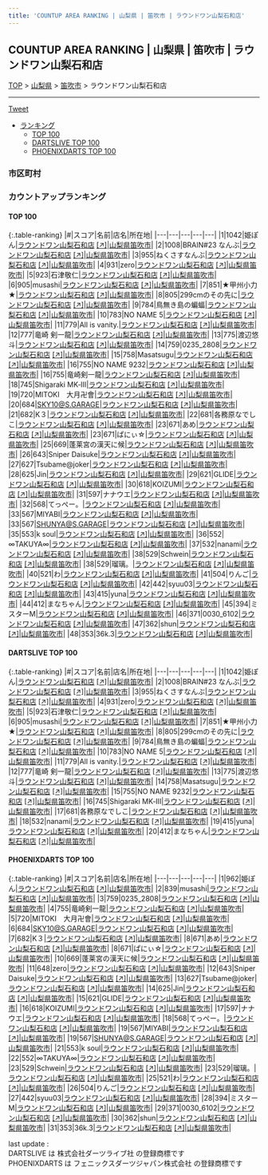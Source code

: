 ```yaml
---
title: 'COUNTUP AREA RANKING | 山梨県 | 笛吹市 | ラウンドワン山梨石和店'
---
```

## COUNTUP AREA RANKING | 山梨県 | 笛吹市 | ラウンドワン山梨石和店

[TOP](/darts/rank/) > [山梨県](/darts/rank/山梨県/) > [笛吹市](/darts/rank/山梨県/笛吹市/) > ラウンドワン山梨石和店

___

<a href="https://twitter.com/share?ref_src=twsrc%5Etfw" data-text="COUNTUP AREA RANKING | 山梨県笛吹市ラウンドワン山梨石和店" class="twitter-share-button" data-hashtags="DARTSLIVE,PHOENIXDARTS,darts,ダーツ" data-show-count="false">Tweet</a>

* [ランキング](#カウントアップランキング)
    * [TOP 100](#top-100)
    * [DARTSLIVE TOP 100](#dartslive-top-100)
    * [PHOENIXDARTS TOP 100](#phoenixdarts-top-100)

### 市区町村

<ul>

</ul>

### カウントアップランキング

#### TOP 100



{:.table-ranking}
|#|スコア|名前|店名|所在地|
|---|---|---|---|---|
|1|1042|<span class="rank-name-dl">姫ぽん</span>|<a href="/darts/rank/shops/2d102495c64268bf0d9b047a20a7ba1e.html">ラウンドワン山梨石和店</a> <a href="https://search.dartslive.com/jp/shop/2d102495c64268bf0d9b047a20a7ba1e">[↗]</a>|<a href="/darts/rank/山梨県/笛吹市">山梨県笛吹市</a>|
|2|1008|<span class="rank-name-dl">BRAIN#23 なんぶ</span>|<a href="/darts/rank/shops/2d102495c64268bf0d9b047a20a7ba1e.html">ラウンドワン山梨石和店</a> <a href="https://search.dartslive.com/jp/shop/2d102495c64268bf0d9b047a20a7ba1e">[↗]</a>|<a href="/darts/rank/山梨県/笛吹市">山梨県笛吹市</a>|
|3|955|<span class="rank-name-dl">ねくさすなんぶ</span>|<a href="/darts/rank/shops/2d102495c64268bf0d9b047a20a7ba1e.html">ラウンドワン山梨石和店</a> <a href="https://search.dartslive.com/jp/shop/2d102495c64268bf0d9b047a20a7ba1e">[↗]</a>|<a href="/darts/rank/山梨県/笛吹市">山梨県笛吹市</a>|
|4|931|<span class="rank-name-dl">zero</span>|<a href="/darts/rank/shops/2d102495c64268bf0d9b047a20a7ba1e.html">ラウンドワン山梨石和店</a> <a href="https://search.dartslive.com/jp/shop/2d102495c64268bf0d9b047a20a7ba1e">[↗]</a>|<a href="/darts/rank/山梨県/笛吹市">山梨県笛吹市</a>|
|5|923|<span class="rank-name-dl">石津敬仁</span>|<a href="/darts/rank/shops/2d102495c64268bf0d9b047a20a7ba1e.html">ラウンドワン山梨石和店</a> <a href="https://search.dartslive.com/jp/shop/2d102495c64268bf0d9b047a20a7ba1e">[↗]</a>|<a href="/darts/rank/山梨県/笛吹市">山梨県笛吹市</a>|
|6|905|<span class="rank-name-dl">musashi</span>|<a href="/darts/rank/shops/2d102495c64268bf0d9b047a20a7ba1e.html">ラウンドワン山梨石和店</a> <a href="https://search.dartslive.com/jp/shop/2d102495c64268bf0d9b047a20a7ba1e">[↗]</a>|<a href="/darts/rank/山梨県/笛吹市">山梨県笛吹市</a>|
|7|851|<span class="rank-name-dl">★甲州小力★</span>|<a href="/darts/rank/shops/2d102495c64268bf0d9b047a20a7ba1e.html">ラウンドワン山梨石和店</a> <a href="https://search.dartslive.com/jp/shop/2d102495c64268bf0d9b047a20a7ba1e">[↗]</a>|<a href="/darts/rank/山梨県/笛吹市">山梨県笛吹市</a>|
|8|805|<span class="rank-name-dl">299cmのその先に</span>|<a href="/darts/rank/shops/2d102495c64268bf0d9b047a20a7ba1e.html">ラウンドワン山梨石和店</a> <a href="https://search.dartslive.com/jp/shop/2d102495c64268bf0d9b047a20a7ba1e">[↗]</a>|<a href="/darts/rank/山梨県/笛吹市">山梨県笛吹市</a>|
|9|784|<span class="rank-name-dl">鳥無き島の蝙蝠</span>|<a href="/darts/rank/shops/2d102495c64268bf0d9b047a20a7ba1e.html">ラウンドワン山梨石和店</a> <a href="https://search.dartslive.com/jp/shop/2d102495c64268bf0d9b047a20a7ba1e">[↗]</a>|<a href="/darts/rank/山梨県/笛吹市">山梨県笛吹市</a>|
|10|783|<span class="rank-name-dl">NO NAME 5</span>|<a href="/darts/rank/shops/2d102495c64268bf0d9b047a20a7ba1e.html">ラウンドワン山梨石和店</a> <a href="https://search.dartslive.com/jp/shop/2d102495c64268bf0d9b047a20a7ba1e">[↗]</a>|<a href="/darts/rank/山梨県/笛吹市">山梨県笛吹市</a>|
|11|779|<span class="rank-name-dl">All is vanity.</span>|<a href="/darts/rank/shops/2d102495c64268bf0d9b047a20a7ba1e.html">ラウンドワン山梨石和店</a> <a href="https://search.dartslive.com/jp/shop/2d102495c64268bf0d9b047a20a7ba1e">[↗]</a>|<a href="/darts/rank/山梨県/笛吹市">山梨県笛吹市</a>|
|12|777|<span class="rank-name-dl">竜崎 剣一龍</span>|<a href="/darts/rank/shops/2d102495c64268bf0d9b047a20a7ba1e.html">ラウンドワン山梨石和店</a> <a href="https://search.dartslive.com/jp/shop/2d102495c64268bf0d9b047a20a7ba1e">[↗]</a>|<a href="/darts/rank/山梨県/笛吹市">山梨県笛吹市</a>|
|13|775|<span class="rank-name-dl">渡辺悠斗</span>|<a href="/darts/rank/shops/2d102495c64268bf0d9b047a20a7ba1e.html">ラウンドワン山梨石和店</a> <a href="https://search.dartslive.com/jp/shop/2d102495c64268bf0d9b047a20a7ba1e">[↗]</a>|<a href="/darts/rank/山梨県/笛吹市">山梨県笛吹市</a>|
|14|759|<span class="rank-name-pd">0235_2808</span>|<a href="/darts/rank/shops/6755.html">ラウンドワン山梨石和店</a> <a href="https://vs.phoenixdarts.com/jp/shop/shopDetailInfo/s_6755?s_seq=6755">[↗]</a>|<a href="/darts/rank/山梨県/笛吹市">山梨県笛吹市</a>|
|15|758|<span class="rank-name-dl">Masatsugu</span>|<a href="/darts/rank/shops/2d102495c64268bf0d9b047a20a7ba1e.html">ラウンドワン山梨石和店</a> <a href="https://search.dartslive.com/jp/shop/2d102495c64268bf0d9b047a20a7ba1e">[↗]</a>|<a href="/darts/rank/山梨県/笛吹市">山梨県笛吹市</a>|
|16|755|<span class="rank-name-dl">NO NAME 9232</span>|<a href="/darts/rank/shops/2d102495c64268bf0d9b047a20a7ba1e.html">ラウンドワン山梨石和店</a> <a href="https://search.dartslive.com/jp/shop/2d102495c64268bf0d9b047a20a7ba1e">[↗]</a>|<a href="/darts/rank/山梨県/笛吹市">山梨県笛吹市</a>|
|16|755|<span class="rank-name-pd">竜崎剣一龍</span>|<a href="/darts/rank/shops/6755.html">ラウンドワン山梨石和店</a> <a href="https://vs.phoenixdarts.com/jp/shop/shopDetailInfo/s_6755?s_seq=6755">[↗]</a>|<a href="/darts/rank/山梨県/笛吹市">山梨県笛吹市</a>|
|18|745|<span class="rank-name-dl">Shigaraki MK‐Ⅲ</span>|<a href="/darts/rank/shops/2d102495c64268bf0d9b047a20a7ba1e.html">ラウンドワン山梨石和店</a> <a href="https://search.dartslive.com/jp/shop/2d102495c64268bf0d9b047a20a7ba1e">[↗]</a>|<a href="/darts/rank/山梨県/笛吹市">山梨県笛吹市</a>|
|19|720|<span class="rank-name-pd">MITOKI　大月卍會</span>|<a href="/darts/rank/shops/6755.html">ラウンドワン山梨石和店</a> <a href="https://vs.phoenixdarts.com/jp/shop/shopDetailInfo/s_6755?s_seq=6755">[↗]</a>|<a href="/darts/rank/山梨県/笛吹市">山梨県笛吹市</a>|
|20|684|<span class="rank-name-pd">SKY10@S.GARAGE</span>|<a href="/darts/rank/shops/6755.html">ラウンドワン山梨石和店</a> <a href="https://vs.phoenixdarts.com/jp/shop/shopDetailInfo/s_6755?s_seq=6755">[↗]</a>|<a href="/darts/rank/山梨県/笛吹市">山梨県笛吹市</a>|
|21|682|<span class="rank-name-pd">K３</span>|<a href="/darts/rank/shops/6755.html">ラウンドワン山梨石和店</a> <a href="https://vs.phoenixdarts.com/jp/shop/shopDetailInfo/s_6755?s_seq=6755">[↗]</a>|<a href="/darts/rank/山梨県/笛吹市">山梨県笛吹市</a>|
|22|681|<span class="rank-name-dl">各務原なでしこ</span>|<a href="/darts/rank/shops/2d102495c64268bf0d9b047a20a7ba1e.html">ラウンドワン山梨石和店</a> <a href="https://search.dartslive.com/jp/shop/2d102495c64268bf0d9b047a20a7ba1e">[↗]</a>|<a href="/darts/rank/山梨県/笛吹市">山梨県笛吹市</a>|
|23|671|<span class="rank-name-pd">あめ</span>|<a href="/darts/rank/shops/6755.html">ラウンドワン山梨石和店</a> <a href="https://vs.phoenixdarts.com/jp/shop/shopDetailInfo/s_6755?s_seq=6755">[↗]</a>|<a href="/darts/rank/山梨県/笛吹市">山梨県笛吹市</a>|
|23|671|<span class="rank-name-pd">ぱにぃ☆</span>|<a href="/darts/rank/shops/6755.html">ラウンドワン山梨石和店</a> <a href="https://vs.phoenixdarts.com/jp/shop/shopDetailInfo/s_6755?s_seq=6755">[↗]</a>|<a href="/darts/rank/山梨県/笛吹市">山梨県笛吹市</a>|
|25|669|<span class="rank-name-pd">蓬莱宮の漢天に候</span>|<a href="/darts/rank/shops/6755.html">ラウンドワン山梨石和店</a> <a href="https://vs.phoenixdarts.com/jp/shop/shopDetailInfo/s_6755?s_seq=6755">[↗]</a>|<a href="/darts/rank/山梨県/笛吹市">山梨県笛吹市</a>|
|26|643|<span class="rank-name-pd">Sniper Daisuke</span>|<a href="/darts/rank/shops/6755.html">ラウンドワン山梨石和店</a> <a href="https://vs.phoenixdarts.com/jp/shop/shopDetailInfo/s_6755?s_seq=6755">[↗]</a>|<a href="/darts/rank/山梨県/笛吹市">山梨県笛吹市</a>|
|27|627|<span class="rank-name-pd">Tsubame@joker</span>|<a href="/darts/rank/shops/6755.html">ラウンドワン山梨石和店</a> <a href="https://vs.phoenixdarts.com/jp/shop/shopDetailInfo/s_6755?s_seq=6755">[↗]</a>|<a href="/darts/rank/山梨県/笛吹市">山梨県笛吹市</a>|
|28|625|<span class="rank-name-pd">Jin</span>|<a href="/darts/rank/shops/6755.html">ラウンドワン山梨石和店</a> <a href="https://vs.phoenixdarts.com/jp/shop/shopDetailInfo/s_6755?s_seq=6755">[↗]</a>|<a href="/darts/rank/山梨県/笛吹市">山梨県笛吹市</a>|
|29|621|<span class="rank-name-pd">GLIDE</span>|<a href="/darts/rank/shops/6755.html">ラウンドワン山梨石和店</a> <a href="https://vs.phoenixdarts.com/jp/shop/shopDetailInfo/s_6755?s_seq=6755">[↗]</a>|<a href="/darts/rank/山梨県/笛吹市">山梨県笛吹市</a>|
|30|618|<span class="rank-name-pd">KOIZUMI</span>|<a href="/darts/rank/shops/6755.html">ラウンドワン山梨石和店</a> <a href="https://vs.phoenixdarts.com/jp/shop/shopDetailInfo/s_6755?s_seq=6755">[↗]</a>|<a href="/darts/rank/山梨県/笛吹市">山梨県笛吹市</a>|
|31|597|<span class="rank-name-pd">ナナウエ</span>|<a href="/darts/rank/shops/6755.html">ラウンドワン山梨石和店</a> <a href="https://vs.phoenixdarts.com/jp/shop/shopDetailInfo/s_6755?s_seq=6755">[↗]</a>|<a href="/darts/rank/山梨県/笛吹市">山梨県笛吹市</a>|
|32|568|<span class="rank-name-pd">てっぺー。</span>|<a href="/darts/rank/shops/6755.html">ラウンドワン山梨石和店</a> <a href="https://vs.phoenixdarts.com/jp/shop/shopDetailInfo/s_6755?s_seq=6755">[↗]</a>|<a href="/darts/rank/山梨県/笛吹市">山梨県笛吹市</a>|
|33|567|<span class="rank-name-pd">MIYABI</span>|<a href="/darts/rank/shops/6755.html">ラウンドワン山梨石和店</a> <a href="https://vs.phoenixdarts.com/jp/shop/shopDetailInfo/s_6755?s_seq=6755">[↗]</a>|<a href="/darts/rank/山梨県/笛吹市">山梨県笛吹市</a>|
|33|567|<span class="rank-name-pd">SHUNYA@S.GARAGE</span>|<a href="/darts/rank/shops/6755.html">ラウンドワン山梨石和店</a> <a href="https://vs.phoenixdarts.com/jp/shop/shopDetailInfo/s_6755?s_seq=6755">[↗]</a>|<a href="/darts/rank/山梨県/笛吹市">山梨県笛吹市</a>|
|35|553|<span class="rank-name-pd">k soul</span>|<a href="/darts/rank/shops/6755.html">ラウンドワン山梨石和店</a> <a href="https://vs.phoenixdarts.com/jp/shop/shopDetailInfo/s_6755?s_seq=6755">[↗]</a>|<a href="/darts/rank/山梨県/笛吹市">山梨県笛吹市</a>|
|36|552|<span class="rank-name-pd">∞TAKUYA∞</span>|<a href="/darts/rank/shops/6755.html">ラウンドワン山梨石和店</a> <a href="https://vs.phoenixdarts.com/jp/shop/shopDetailInfo/s_6755?s_seq=6755">[↗]</a>|<a href="/darts/rank/山梨県/笛吹市">山梨県笛吹市</a>|
|37|532|<span class="rank-name-dl">nanami</span>|<a href="/darts/rank/shops/2d102495c64268bf0d9b047a20a7ba1e.html">ラウンドワン山梨石和店</a> <a href="https://search.dartslive.com/jp/shop/2d102495c64268bf0d9b047a20a7ba1e">[↗]</a>|<a href="/darts/rank/山梨県/笛吹市">山梨県笛吹市</a>|
|38|529|<span class="rank-name-pd">Schwein</span>|<a href="/darts/rank/shops/6755.html">ラウンドワン山梨石和店</a> <a href="https://vs.phoenixdarts.com/jp/shop/shopDetailInfo/s_6755?s_seq=6755">[↗]</a>|<a href="/darts/rank/山梨県/笛吹市">山梨県笛吹市</a>|
|38|529|<span class="rank-name-pd">瑠璃。</span>|<a href="/darts/rank/shops/6755.html">ラウンドワン山梨石和店</a> <a href="https://vs.phoenixdarts.com/jp/shop/shopDetailInfo/s_6755?s_seq=6755">[↗]</a>|<a href="/darts/rank/山梨県/笛吹市">山梨県笛吹市</a>|
|40|521|<span class="rank-name-pd">わ</span>|<a href="/darts/rank/shops/6755.html">ラウンドワン山梨石和店</a> <a href="https://vs.phoenixdarts.com/jp/shop/shopDetailInfo/s_6755?s_seq=6755">[↗]</a>|<a href="/darts/rank/山梨県/笛吹市">山梨県笛吹市</a>|
|41|504|<span class="rank-name-pd">りんご</span>|<a href="/darts/rank/shops/6755.html">ラウンドワン山梨石和店</a> <a href="https://vs.phoenixdarts.com/jp/shop/shopDetailInfo/s_6755?s_seq=6755">[↗]</a>|<a href="/darts/rank/山梨県/笛吹市">山梨県笛吹市</a>|
|42|442|<span class="rank-name-pd">syuu03</span>|<a href="/darts/rank/shops/6755.html">ラウンドワン山梨石和店</a> <a href="https://vs.phoenixdarts.com/jp/shop/shopDetailInfo/s_6755?s_seq=6755">[↗]</a>|<a href="/darts/rank/山梨県/笛吹市">山梨県笛吹市</a>|
|43|415|<span class="rank-name-dl">yuna</span>|<a href="/darts/rank/shops/2d102495c64268bf0d9b047a20a7ba1e.html">ラウンドワン山梨石和店</a> <a href="https://search.dartslive.com/jp/shop/2d102495c64268bf0d9b047a20a7ba1e">[↗]</a>|<a href="/darts/rank/山梨県/笛吹市">山梨県笛吹市</a>|
|44|412|<span class="rank-name-dl">まなちゃん</span>|<a href="/darts/rank/shops/2d102495c64268bf0d9b047a20a7ba1e.html">ラウンドワン山梨石和店</a> <a href="https://search.dartslive.com/jp/shop/2d102495c64268bf0d9b047a20a7ba1e">[↗]</a>|<a href="/darts/rank/山梨県/笛吹市">山梨県笛吹市</a>|
|45|394|<span class="rank-name-pd">ミスターM</span>|<a href="/darts/rank/shops/6755.html">ラウンドワン山梨石和店</a> <a href="https://vs.phoenixdarts.com/jp/shop/shopDetailInfo/s_6755?s_seq=6755">[↗]</a>|<a href="/darts/rank/山梨県/笛吹市">山梨県笛吹市</a>|
|46|371|<span class="rank-name-pd">0030_6102</span>|<a href="/darts/rank/shops/6755.html">ラウンドワン山梨石和店</a> <a href="https://vs.phoenixdarts.com/jp/shop/shopDetailInfo/s_6755?s_seq=6755">[↗]</a>|<a href="/darts/rank/山梨県/笛吹市">山梨県笛吹市</a>|
|47|362|<span class="rank-name-pd">shun</span>|<a href="/darts/rank/shops/6755.html">ラウンドワン山梨石和店</a> <a href="https://vs.phoenixdarts.com/jp/shop/shopDetailInfo/s_6755?s_seq=6755">[↗]</a>|<a href="/darts/rank/山梨県/笛吹市">山梨県笛吹市</a>|
|48|353|<span class="rank-name-pd">36k.3</span>|<a href="/darts/rank/shops/6755.html">ラウンドワン山梨石和店</a> <a href="https://vs.phoenixdarts.com/jp/shop/shopDetailInfo/s_6755?s_seq=6755">[↗]</a>|<a href="/darts/rank/山梨県/笛吹市">山梨県笛吹市</a>|


#### DARTSLIVE TOP 100



{:.table-ranking}
|#|スコア|名前|店名|所在地|
|---|---|---|---|---|
|1|1042|<span class="rank-name-dl">姫ぽん</span>|<a href="/darts/rank/shops/2d102495c64268bf0d9b047a20a7ba1e.html">ラウンドワン山梨石和店</a> <a href="https://search.dartslive.com/jp/shop/2d102495c64268bf0d9b047a20a7ba1e">[↗]</a>|<a href="/darts/rank/山梨県/笛吹市">山梨県笛吹市</a>|
|2|1008|<span class="rank-name-dl">BRAIN#23 なんぶ</span>|<a href="/darts/rank/shops/2d102495c64268bf0d9b047a20a7ba1e.html">ラウンドワン山梨石和店</a> <a href="https://search.dartslive.com/jp/shop/2d102495c64268bf0d9b047a20a7ba1e">[↗]</a>|<a href="/darts/rank/山梨県/笛吹市">山梨県笛吹市</a>|
|3|955|<span class="rank-name-dl">ねくさすなんぶ</span>|<a href="/darts/rank/shops/2d102495c64268bf0d9b047a20a7ba1e.html">ラウンドワン山梨石和店</a> <a href="https://search.dartslive.com/jp/shop/2d102495c64268bf0d9b047a20a7ba1e">[↗]</a>|<a href="/darts/rank/山梨県/笛吹市">山梨県笛吹市</a>|
|4|931|<span class="rank-name-dl">zero</span>|<a href="/darts/rank/shops/2d102495c64268bf0d9b047a20a7ba1e.html">ラウンドワン山梨石和店</a> <a href="https://search.dartslive.com/jp/shop/2d102495c64268bf0d9b047a20a7ba1e">[↗]</a>|<a href="/darts/rank/山梨県/笛吹市">山梨県笛吹市</a>|
|5|923|<span class="rank-name-dl">石津敬仁</span>|<a href="/darts/rank/shops/2d102495c64268bf0d9b047a20a7ba1e.html">ラウンドワン山梨石和店</a> <a href="https://search.dartslive.com/jp/shop/2d102495c64268bf0d9b047a20a7ba1e">[↗]</a>|<a href="/darts/rank/山梨県/笛吹市">山梨県笛吹市</a>|
|6|905|<span class="rank-name-dl">musashi</span>|<a href="/darts/rank/shops/2d102495c64268bf0d9b047a20a7ba1e.html">ラウンドワン山梨石和店</a> <a href="https://search.dartslive.com/jp/shop/2d102495c64268bf0d9b047a20a7ba1e">[↗]</a>|<a href="/darts/rank/山梨県/笛吹市">山梨県笛吹市</a>|
|7|851|<span class="rank-name-dl">★甲州小力★</span>|<a href="/darts/rank/shops/2d102495c64268bf0d9b047a20a7ba1e.html">ラウンドワン山梨石和店</a> <a href="https://search.dartslive.com/jp/shop/2d102495c64268bf0d9b047a20a7ba1e">[↗]</a>|<a href="/darts/rank/山梨県/笛吹市">山梨県笛吹市</a>|
|8|805|<span class="rank-name-dl">299cmのその先に</span>|<a href="/darts/rank/shops/2d102495c64268bf0d9b047a20a7ba1e.html">ラウンドワン山梨石和店</a> <a href="https://search.dartslive.com/jp/shop/2d102495c64268bf0d9b047a20a7ba1e">[↗]</a>|<a href="/darts/rank/山梨県/笛吹市">山梨県笛吹市</a>|
|9|784|<span class="rank-name-dl">鳥無き島の蝙蝠</span>|<a href="/darts/rank/shops/2d102495c64268bf0d9b047a20a7ba1e.html">ラウンドワン山梨石和店</a> <a href="https://search.dartslive.com/jp/shop/2d102495c64268bf0d9b047a20a7ba1e">[↗]</a>|<a href="/darts/rank/山梨県/笛吹市">山梨県笛吹市</a>|
|10|783|<span class="rank-name-dl">NO NAME 5</span>|<a href="/darts/rank/shops/2d102495c64268bf0d9b047a20a7ba1e.html">ラウンドワン山梨石和店</a> <a href="https://search.dartslive.com/jp/shop/2d102495c64268bf0d9b047a20a7ba1e">[↗]</a>|<a href="/darts/rank/山梨県/笛吹市">山梨県笛吹市</a>|
|11|779|<span class="rank-name-dl">All is vanity.</span>|<a href="/darts/rank/shops/2d102495c64268bf0d9b047a20a7ba1e.html">ラウンドワン山梨石和店</a> <a href="https://search.dartslive.com/jp/shop/2d102495c64268bf0d9b047a20a7ba1e">[↗]</a>|<a href="/darts/rank/山梨県/笛吹市">山梨県笛吹市</a>|
|12|777|<span class="rank-name-dl">竜崎 剣一龍</span>|<a href="/darts/rank/shops/2d102495c64268bf0d9b047a20a7ba1e.html">ラウンドワン山梨石和店</a> <a href="https://search.dartslive.com/jp/shop/2d102495c64268bf0d9b047a20a7ba1e">[↗]</a>|<a href="/darts/rank/山梨県/笛吹市">山梨県笛吹市</a>|
|13|775|<span class="rank-name-dl">渡辺悠斗</span>|<a href="/darts/rank/shops/2d102495c64268bf0d9b047a20a7ba1e.html">ラウンドワン山梨石和店</a> <a href="https://search.dartslive.com/jp/shop/2d102495c64268bf0d9b047a20a7ba1e">[↗]</a>|<a href="/darts/rank/山梨県/笛吹市">山梨県笛吹市</a>|
|14|758|<span class="rank-name-dl">Masatsugu</span>|<a href="/darts/rank/shops/2d102495c64268bf0d9b047a20a7ba1e.html">ラウンドワン山梨石和店</a> <a href="https://search.dartslive.com/jp/shop/2d102495c64268bf0d9b047a20a7ba1e">[↗]</a>|<a href="/darts/rank/山梨県/笛吹市">山梨県笛吹市</a>|
|15|755|<span class="rank-name-dl">NO NAME 9232</span>|<a href="/darts/rank/shops/2d102495c64268bf0d9b047a20a7ba1e.html">ラウンドワン山梨石和店</a> <a href="https://search.dartslive.com/jp/shop/2d102495c64268bf0d9b047a20a7ba1e">[↗]</a>|<a href="/darts/rank/山梨県/笛吹市">山梨県笛吹市</a>|
|16|745|<span class="rank-name-dl">Shigaraki MK‐Ⅲ</span>|<a href="/darts/rank/shops/2d102495c64268bf0d9b047a20a7ba1e.html">ラウンドワン山梨石和店</a> <a href="https://search.dartslive.com/jp/shop/2d102495c64268bf0d9b047a20a7ba1e">[↗]</a>|<a href="/darts/rank/山梨県/笛吹市">山梨県笛吹市</a>|
|17|681|<span class="rank-name-dl">各務原なでしこ</span>|<a href="/darts/rank/shops/2d102495c64268bf0d9b047a20a7ba1e.html">ラウンドワン山梨石和店</a> <a href="https://search.dartslive.com/jp/shop/2d102495c64268bf0d9b047a20a7ba1e">[↗]</a>|<a href="/darts/rank/山梨県/笛吹市">山梨県笛吹市</a>|
|18|532|<span class="rank-name-dl">nanami</span>|<a href="/darts/rank/shops/2d102495c64268bf0d9b047a20a7ba1e.html">ラウンドワン山梨石和店</a> <a href="https://search.dartslive.com/jp/shop/2d102495c64268bf0d9b047a20a7ba1e">[↗]</a>|<a href="/darts/rank/山梨県/笛吹市">山梨県笛吹市</a>|
|19|415|<span class="rank-name-dl">yuna</span>|<a href="/darts/rank/shops/2d102495c64268bf0d9b047a20a7ba1e.html">ラウンドワン山梨石和店</a> <a href="https://search.dartslive.com/jp/shop/2d102495c64268bf0d9b047a20a7ba1e">[↗]</a>|<a href="/darts/rank/山梨県/笛吹市">山梨県笛吹市</a>|
|20|412|<span class="rank-name-dl">まなちゃん</span>|<a href="/darts/rank/shops/2d102495c64268bf0d9b047a20a7ba1e.html">ラウンドワン山梨石和店</a> <a href="https://search.dartslive.com/jp/shop/2d102495c64268bf0d9b047a20a7ba1e">[↗]</a>|<a href="/darts/rank/山梨県/笛吹市">山梨県笛吹市</a>|


#### PHOENIXDARTS TOP 100



{:.table-ranking}
|#|スコア|名前|店名|所在地|
|---|---|---|---|---|
|1|962|<span class="rank-name-pd">姫ぽん</span>|<a href="/darts/rank/shops/6755.html">ラウンドワン山梨石和店</a> <a href="https://vs.phoenixdarts.com/jp/shop/shopDetailInfo/s_6755?s_seq=6755">[↗]</a>|<a href="/darts/rank/山梨県/笛吹市">山梨県笛吹市</a>|
|2|839|<span class="rank-name-pd">musashi</span>|<a href="/darts/rank/shops/6755.html">ラウンドワン山梨石和店</a> <a href="https://vs.phoenixdarts.com/jp/shop/shopDetailInfo/s_6755?s_seq=6755">[↗]</a>|<a href="/darts/rank/山梨県/笛吹市">山梨県笛吹市</a>|
|3|759|<span class="rank-name-pd">0235_2808</span>|<a href="/darts/rank/shops/6755.html">ラウンドワン山梨石和店</a> <a href="https://vs.phoenixdarts.com/jp/shop/shopDetailInfo/s_6755?s_seq=6755">[↗]</a>|<a href="/darts/rank/山梨県/笛吹市">山梨県笛吹市</a>|
|4|755|<span class="rank-name-pd">竜崎剣一龍</span>|<a href="/darts/rank/shops/6755.html">ラウンドワン山梨石和店</a> <a href="https://vs.phoenixdarts.com/jp/shop/shopDetailInfo/s_6755?s_seq=6755">[↗]</a>|<a href="/darts/rank/山梨県/笛吹市">山梨県笛吹市</a>|
|5|720|<span class="rank-name-pd">MITOKI　大月卍會</span>|<a href="/darts/rank/shops/6755.html">ラウンドワン山梨石和店</a> <a href="https://vs.phoenixdarts.com/jp/shop/shopDetailInfo/s_6755?s_seq=6755">[↗]</a>|<a href="/darts/rank/山梨県/笛吹市">山梨県笛吹市</a>|
|6|684|<span class="rank-name-pd">SKY10@S.GARAGE</span>|<a href="/darts/rank/shops/6755.html">ラウンドワン山梨石和店</a> <a href="https://vs.phoenixdarts.com/jp/shop/shopDetailInfo/s_6755?s_seq=6755">[↗]</a>|<a href="/darts/rank/山梨県/笛吹市">山梨県笛吹市</a>|
|7|682|<span class="rank-name-pd">K３</span>|<a href="/darts/rank/shops/6755.html">ラウンドワン山梨石和店</a> <a href="https://vs.phoenixdarts.com/jp/shop/shopDetailInfo/s_6755?s_seq=6755">[↗]</a>|<a href="/darts/rank/山梨県/笛吹市">山梨県笛吹市</a>|
|8|671|<span class="rank-name-pd">あめ</span>|<a href="/darts/rank/shops/6755.html">ラウンドワン山梨石和店</a> <a href="https://vs.phoenixdarts.com/jp/shop/shopDetailInfo/s_6755?s_seq=6755">[↗]</a>|<a href="/darts/rank/山梨県/笛吹市">山梨県笛吹市</a>|
|8|671|<span class="rank-name-pd">ぱにぃ☆</span>|<a href="/darts/rank/shops/6755.html">ラウンドワン山梨石和店</a> <a href="https://vs.phoenixdarts.com/jp/shop/shopDetailInfo/s_6755?s_seq=6755">[↗]</a>|<a href="/darts/rank/山梨県/笛吹市">山梨県笛吹市</a>|
|10|669|<span class="rank-name-pd">蓬莱宮の漢天に候</span>|<a href="/darts/rank/shops/6755.html">ラウンドワン山梨石和店</a> <a href="https://vs.phoenixdarts.com/jp/shop/shopDetailInfo/s_6755?s_seq=6755">[↗]</a>|<a href="/darts/rank/山梨県/笛吹市">山梨県笛吹市</a>|
|11|648|<span class="rank-name-pd">zero</span>|<a href="/darts/rank/shops/6755.html">ラウンドワン山梨石和店</a> <a href="https://vs.phoenixdarts.com/jp/shop/shopDetailInfo/s_6755?s_seq=6755">[↗]</a>|<a href="/darts/rank/山梨県/笛吹市">山梨県笛吹市</a>|
|12|643|<span class="rank-name-pd">Sniper Daisuke</span>|<a href="/darts/rank/shops/6755.html">ラウンドワン山梨石和店</a> <a href="https://vs.phoenixdarts.com/jp/shop/shopDetailInfo/s_6755?s_seq=6755">[↗]</a>|<a href="/darts/rank/山梨県/笛吹市">山梨県笛吹市</a>|
|13|627|<span class="rank-name-pd">Tsubame@joker</span>|<a href="/darts/rank/shops/6755.html">ラウンドワン山梨石和店</a> <a href="https://vs.phoenixdarts.com/jp/shop/shopDetailInfo/s_6755?s_seq=6755">[↗]</a>|<a href="/darts/rank/山梨県/笛吹市">山梨県笛吹市</a>|
|14|625|<span class="rank-name-pd">Jin</span>|<a href="/darts/rank/shops/6755.html">ラウンドワン山梨石和店</a> <a href="https://vs.phoenixdarts.com/jp/shop/shopDetailInfo/s_6755?s_seq=6755">[↗]</a>|<a href="/darts/rank/山梨県/笛吹市">山梨県笛吹市</a>|
|15|621|<span class="rank-name-pd">GLIDE</span>|<a href="/darts/rank/shops/6755.html">ラウンドワン山梨石和店</a> <a href="https://vs.phoenixdarts.com/jp/shop/shopDetailInfo/s_6755?s_seq=6755">[↗]</a>|<a href="/darts/rank/山梨県/笛吹市">山梨県笛吹市</a>|
|16|618|<span class="rank-name-pd">KOIZUMI</span>|<a href="/darts/rank/shops/6755.html">ラウンドワン山梨石和店</a> <a href="https://vs.phoenixdarts.com/jp/shop/shopDetailInfo/s_6755?s_seq=6755">[↗]</a>|<a href="/darts/rank/山梨県/笛吹市">山梨県笛吹市</a>|
|17|597|<span class="rank-name-pd">ナナウエ</span>|<a href="/darts/rank/shops/6755.html">ラウンドワン山梨石和店</a> <a href="https://vs.phoenixdarts.com/jp/shop/shopDetailInfo/s_6755?s_seq=6755">[↗]</a>|<a href="/darts/rank/山梨県/笛吹市">山梨県笛吹市</a>|
|18|568|<span class="rank-name-pd">てっぺー。</span>|<a href="/darts/rank/shops/6755.html">ラウンドワン山梨石和店</a> <a href="https://vs.phoenixdarts.com/jp/shop/shopDetailInfo/s_6755?s_seq=6755">[↗]</a>|<a href="/darts/rank/山梨県/笛吹市">山梨県笛吹市</a>|
|19|567|<span class="rank-name-pd">MIYABI</span>|<a href="/darts/rank/shops/6755.html">ラウンドワン山梨石和店</a> <a href="https://vs.phoenixdarts.com/jp/shop/shopDetailInfo/s_6755?s_seq=6755">[↗]</a>|<a href="/darts/rank/山梨県/笛吹市">山梨県笛吹市</a>|
|19|567|<span class="rank-name-pd">SHUNYA@S.GARAGE</span>|<a href="/darts/rank/shops/6755.html">ラウンドワン山梨石和店</a> <a href="https://vs.phoenixdarts.com/jp/shop/shopDetailInfo/s_6755?s_seq=6755">[↗]</a>|<a href="/darts/rank/山梨県/笛吹市">山梨県笛吹市</a>|
|21|553|<span class="rank-name-pd">k soul</span>|<a href="/darts/rank/shops/6755.html">ラウンドワン山梨石和店</a> <a href="https://vs.phoenixdarts.com/jp/shop/shopDetailInfo/s_6755?s_seq=6755">[↗]</a>|<a href="/darts/rank/山梨県/笛吹市">山梨県笛吹市</a>|
|22|552|<span class="rank-name-pd">∞TAKUYA∞</span>|<a href="/darts/rank/shops/6755.html">ラウンドワン山梨石和店</a> <a href="https://vs.phoenixdarts.com/jp/shop/shopDetailInfo/s_6755?s_seq=6755">[↗]</a>|<a href="/darts/rank/山梨県/笛吹市">山梨県笛吹市</a>|
|23|529|<span class="rank-name-pd">Schwein</span>|<a href="/darts/rank/shops/6755.html">ラウンドワン山梨石和店</a> <a href="https://vs.phoenixdarts.com/jp/shop/shopDetailInfo/s_6755?s_seq=6755">[↗]</a>|<a href="/darts/rank/山梨県/笛吹市">山梨県笛吹市</a>|
|23|529|<span class="rank-name-pd">瑠璃。</span>|<a href="/darts/rank/shops/6755.html">ラウンドワン山梨石和店</a> <a href="https://vs.phoenixdarts.com/jp/shop/shopDetailInfo/s_6755?s_seq=6755">[↗]</a>|<a href="/darts/rank/山梨県/笛吹市">山梨県笛吹市</a>|
|25|521|<span class="rank-name-pd">わ</span>|<a href="/darts/rank/shops/6755.html">ラウンドワン山梨石和店</a> <a href="https://vs.phoenixdarts.com/jp/shop/shopDetailInfo/s_6755?s_seq=6755">[↗]</a>|<a href="/darts/rank/山梨県/笛吹市">山梨県笛吹市</a>|
|26|504|<span class="rank-name-pd">りんご</span>|<a href="/darts/rank/shops/6755.html">ラウンドワン山梨石和店</a> <a href="https://vs.phoenixdarts.com/jp/shop/shopDetailInfo/s_6755?s_seq=6755">[↗]</a>|<a href="/darts/rank/山梨県/笛吹市">山梨県笛吹市</a>|
|27|442|<span class="rank-name-pd">syuu03</span>|<a href="/darts/rank/shops/6755.html">ラウンドワン山梨石和店</a> <a href="https://vs.phoenixdarts.com/jp/shop/shopDetailInfo/s_6755?s_seq=6755">[↗]</a>|<a href="/darts/rank/山梨県/笛吹市">山梨県笛吹市</a>|
|28|394|<span class="rank-name-pd">ミスターM</span>|<a href="/darts/rank/shops/6755.html">ラウンドワン山梨石和店</a> <a href="https://vs.phoenixdarts.com/jp/shop/shopDetailInfo/s_6755?s_seq=6755">[↗]</a>|<a href="/darts/rank/山梨県/笛吹市">山梨県笛吹市</a>|
|29|371|<span class="rank-name-pd">0030_6102</span>|<a href="/darts/rank/shops/6755.html">ラウンドワン山梨石和店</a> <a href="https://vs.phoenixdarts.com/jp/shop/shopDetailInfo/s_6755?s_seq=6755">[↗]</a>|<a href="/darts/rank/山梨県/笛吹市">山梨県笛吹市</a>|
|30|362|<span class="rank-name-pd">shun</span>|<a href="/darts/rank/shops/6755.html">ラウンドワン山梨石和店</a> <a href="https://vs.phoenixdarts.com/jp/shop/shopDetailInfo/s_6755?s_seq=6755">[↗]</a>|<a href="/darts/rank/山梨県/笛吹市">山梨県笛吹市</a>|
|31|353|<span class="rank-name-pd">36k.3</span>|<a href="/darts/rank/shops/6755.html">ラウンドワン山梨石和店</a> <a href="https://vs.phoenixdarts.com/jp/shop/shopDetailInfo/s_6755?s_seq=6755">[↗]</a>|<a href="/darts/rank/山梨県/笛吹市">山梨県笛吹市</a>|


<div class="footer border-top border-gray-light mt-5 pt-3 text-right text-gray">
    last update : <span style="font-weight: italic" id="foot_last_modified"></span><br />
    DARTSLIVE は 株式会社ダーツライブ社 の登録商標です<br />
    PHOENIXDARTS は フェニックスダーツジャパン株式会社 の登録商標です<br />
</div>

<script src="https://cdnjs.cloudflare.com/ajax/libs/jquery.tablesorter/2.31.3/js/jquery.tablesorter.min.js" integrity="sha512-qzgd5cYSZcosqpzpn7zF2ZId8f/8CHmFKZ8j7mU4OUXTNRd5g+ZHBPsgKEwoqxCtdQvExE5LprwwPAgoicguNg==" crossorigin="anonymous" referrerpolicy="no-referrer"></script>
<link rel="stylesheet" href="https://cdnjs.cloudflare.com/ajax/libs/jquery.tablesorter/2.31.3/css/theme.default.min.css" integrity="sha512-wghhOJkjQX0Lh3NSWvNKeZ0ZpNn+SPVXX1Qyc9OCaogADktxrBiBdKGDoqVUOyhStvMBmJQ8ZdMHiR3wuEq8+w==" crossorigin="anonymous" referrerpolicy="no-referrer" />
<script>
$(function() {
    $(".table-ranking").tablesorter({sortList:[[0, 0]]});
    $("#foot_last_modified").text(formatDate(new Date(document.lastModified), 'yyyy-MM-dd HH:mm:ss'));
});
</script>

<script async src="https://platform.twitter.com/widgets.js" charset="utf-8"></script>
